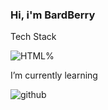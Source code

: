 ### Hi, i'm BardBerry

Tech Stack

![HTML%](https://img.shields.io/badge/HTML5-000000?style=for-the-badge&logo=HTML5&logoColor=#E34F26)

I’m currently learning

![github](https://img.shields.io/badge/GitHub-000000?style=for-the-badge&logo=GitHub&logoColor=white)

<!--
**BardBerry/BardBerry** is a ✨ _special_ ✨ repository because its `README.md` (this file) appears on your GitHub profile.

Here are some ideas to get you started:

- 🔭 I’m currently working on ...
- 🌱 I’m currently learning ...
- 👯 I’m looking to collaborate on ...
- 🤔 I’m looking for help with ...
- 💬 Ask me about ...
- 📫 How to reach me: ...
- 😄 Pronouns: ...
- ⚡ Fun fact: ...
-->
